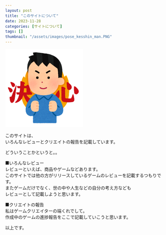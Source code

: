 ```yaml
---
layout: post
title: "このサイトについて"
date: 2023-11-28
categories: [サイトについて]
tags: []
thumbnail: "/assets/images/pose_kesshin_man.PNG"
---
```


<img src="/assets/images/pose_kesshin_man.PNG" alt="image" width="250" class="center-image"/>  

このサイトは、  
いろんなレビューとクリエイトの報告を記載しています。  

どういうことかというと。。  
  
■いろんなレビュー  
レビューといえば、商品やゲームなどあります。  
このサイトでは他の方がリリースしているゲームのレビューを記載するつもりです。  
またゲームだけでなく、世の中や人生などの自分の考え方なども  
レビューとして記載しようと思います。  
  
  
■クリエイトの報告  
私はゲームクリエイターの端くれでして。  
作成中のゲームの進捗報告をここで記載していこうと思います。  
  
  
以上です。  
  

